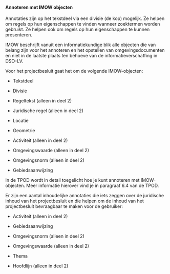 #### Annoteren met IMOW objecten

Annotaties zijn op het tekstdeel via een divisie (de kop) mogelijk. Ze helpen
om regels op hun eigenschappen te vinden wanneer zoektermen worden gebruikt. Ze
helpen ook om regels op hun eigenschappen te kunnen presenteren.

IMOW beschrijft vanuit een informatiekundige blik alle objecten die van belang
zijn voor het annoteren en het opstellen van omgevingsdocumenten en niet in de
laatste plaats ten behoeve van de informatieverschaffing in DSO-LV.

Voor het projectbesluit gaat het om de volgende IMOW-objecten:

-   Tekstdeel 

-   Divisie 

-   Regeltekst (alleen in deel 2)

-   Juridische regel (alleen in deel 2)

-   Locatie

-   Geometrie

-   Activiteit (alleen in deel 2)

-   Omgevingswaarde (alleen in deel 2)

-   Omgevingsnorm (alleen in deel 2)

-   Gebiedsaanwijzing

In de TPOD wordt in detail toegelicht hoe je kunt annoteren met IMOW-objecten.
Meer informatie hierover vind je in paragraaf 6.4 van de TPOD.

Er zijn een aantal inhoudelijke annotaties die iets zeggen over de juridische
inhoud van het projectbesluit en die helpen om de inhoud van het projectbesluit
bevraagbaar te maken voor de gebruiker:

-   Activiteit (alleen in deel 2)

-   Gebiedsaanwijzing

-   Omgevingsnorm (alleen in deel 2)

-   Omgevingswaarde (alleen in deel 2)

-   Thema

-   Hoofdlijn (alleen in deel 2)
